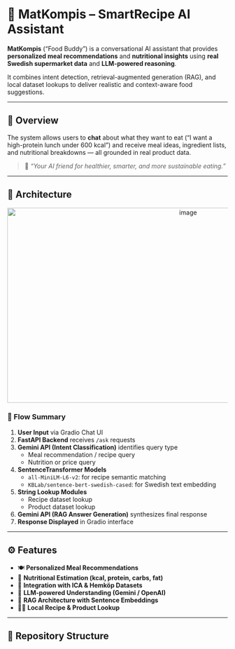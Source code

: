 # 🥗 MatKompis – SmartRecipe AI Assistant

**MatKompis** (“Food Buddy”) is a conversational AI assistant that provides **personalized meal recommendations** and **nutritional insights** using **real Swedish supermarket data** and **LLM-powered reasoning**.

It combines intent detection, retrieval-augmented generation (RAG), and local dataset lookups to deliver realistic and context-aware food suggestions.

---

## 🧭 Overview

The system allows users to **chat** about what they want to eat (“I want a high-protein lunch under 600 kcal”) and receive meal ideas, ingredient lists, and nutritional breakdowns — all grounded in real product data.

> 💬 *“Your AI friend for healthier, smarter, and more sustainable eating.”*

---

## 🧩 Architecture

<p align="center">
  <img width="811" height="445" alt="image" src="https://github.com/user-attachments/assets/356e599a-a5eb-438c-9910-a131a0fc7553" />
</p>

### 🔹 Flow Summary

1. **User Input** via Gradio Chat UI  
2. **FastAPI Backend** receives `/ask` requests  
3. **Gemini API (Intent Classification)** identifies query type  
   - Meal recommendation / recipe query  
   - Nutrition or price query  
4. **SentenceTransformer Models**
   - `all-MiniLM-L6-v2`: for recipe semantic matching  
   - `KBLab/sentence-bert-swedish-cased`: for Swedish text embedding  
5. **String Lookup Modules**
   - Recipe dataset lookup  
   - Product dataset lookup  
6. **Gemini API (RAG Answer Generation)** synthesizes final response  
7. **Response Displayed** in Gradio interface

---

## ⚙️ Features

- 🍽️ **Personalized Meal Recommendations**  
- 🧮 **Nutritional Estimation (kcal, protein, carbs, fat)**  
- 🛒 **Integration with ICA & Hemköp Datasets**  
- 🧠 **LLM-powered Understanding (Gemini / OpenAI)**  
- 🧾 **RAG Architecture with Sentence Embeddings**  
- 🧑‍🍳 **Local Recipe & Product Lookup**  

---

## 📂 Repository Structure

